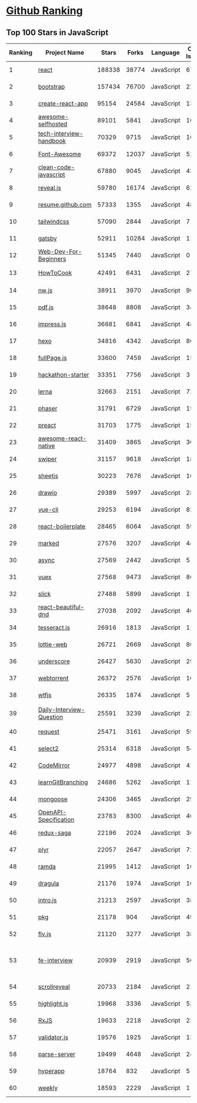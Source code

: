 [Github Ranking](../README.md)
==========

## Top 100 Stars in JavaScript

| Ranking | Project Name | Stars | Forks | Language | Open Issues | Description | Last Commit |
| ------- | ------------ | ----- | ----- | -------- | ----------- | ----------- | ----------- |
| 1 | [react](https://github.com/facebook/react) | 188338 | 38774 | JavaScript | 672 | A declarative, efficient, and flexible JavaScript library for building user interfaces. | 2022-05-23T21:29:29Z |
| 2 | [bootstrap](https://github.com/twbs/bootstrap) | 157434 | 76700 | JavaScript | 229 | The most popular HTML, CSS, and JavaScript framework for developing responsive, mobile first projects on the web. | 2022-05-23T18:04:35Z |
| 3 | [create-react-app](https://github.com/facebook/create-react-app) | 95154 | 24584 | JavaScript | 1327 | Set up a modern web app by running one command. | 2022-05-23T22:28:45Z |
| 4 | [awesome-selfhosted](https://github.com/awesome-selfhosted/awesome-selfhosted) | 89101 | 5841 | JavaScript | 105 | A list of Free Software network services and web applications which can be hosted on your own servers | 2022-05-23T18:33:18Z |
| 5 | [tech-interview-handbook](https://github.com/yangshun/tech-interview-handbook) | 70329 | 9715 | JavaScript | 10 | 💯 Curated interview preparation materials for busy engineers | 2022-05-18T03:06:29Z |
| 6 | [Font-Awesome](https://github.com/FortAwesome/Font-Awesome) | 69372 | 12037 | JavaScript | 5231 | The iconic SVG, font, and CSS toolkit | 2022-05-20T17:43:13Z |
| 7 | [clean-code-javascript](https://github.com/ryanmcdermott/clean-code-javascript) | 67880 | 9045 | JavaScript | 43 | :bathtub: Clean Code concepts adapted for JavaScript | 2022-05-17T01:45:24Z |
| 8 | [reveal.js](https://github.com/hakimel/reveal.js) | 59780 | 16174 | JavaScript | 626 | The HTML Presentation Framework | 2022-05-21T21:31:25Z |
| 9 | [resume.github.com](https://github.com/resume/resume.github.com) | 57333 | 1355 | JavaScript | 48 | Resumes generated using the GitHub informations | 2022-01-24T03:34:10Z |
| 10 | [tailwindcss](https://github.com/tailwindlabs/tailwindcss) | 57090 | 2844 | JavaScript | 7 | A utility-first CSS framework for rapid UI development. | 2022-05-23T21:58:08Z |
| 11 | [gatsby](https://github.com/gatsbyjs/gatsby) | 52911 | 10284 | JavaScript | 113 | Build blazing fast, modern apps and websites with React | 2022-05-24T02:27:58Z |
| 12 | [Web-Dev-For-Beginners](https://github.com/microsoft/Web-Dev-For-Beginners) | 51345 | 7440 | JavaScript | 0 | 24 Lessons, 12 Weeks, Get Started as a Web Developer | 2022-05-21T08:57:36Z |
| 13 | [HowToCook](https://github.com/Anduin2017/HowToCook) | 42491 | 6431 | JavaScript | 279 | 程序员在家做饭方法指南。Programmer's guide about how to cook at home (Chinese only). | 2022-05-23T16:53:57Z |
| 14 | [nw.js](https://github.com/nwjs/nw.js) | 38911 | 3970 | JavaScript | 901 | Call all Node.js modules directly from DOM/WebWorker and enable a new way of writing applications with all Web technologies. | 2022-05-23T22:21:57Z |
| 15 | [pdf.js](https://github.com/mozilla/pdf.js) | 38648 | 8808 | JavaScript | 346 | PDF Reader in JavaScript | 2022-05-23T14:11:54Z |
| 16 | [impress.js](https://github.com/impress/impress.js) | 36681 | 6841 | JavaScript | 48 | It's a presentation framework based on the power of CSS3 transforms and transitions in modern browsers and inspired by the idea behind prezi.com. | 2022-05-02T13:33:36Z |
| 17 | [hexo](https://github.com/hexojs/hexo) | 34816 | 4342 | JavaScript | 80 | A fast, simple & powerful blog framework, powered by Node.js. | 2022-05-18T11:24:39Z |
| 18 | [fullPage.js](https://github.com/alvarotrigo/fullPage.js) | 33600 | 7459 | JavaScript | 151 | fullPage plugin by Alvaro Trigo. Create full screen pages fast and simple | 2022-05-20T17:53:09Z |
| 19 | [hackathon-starter](https://github.com/sahat/hackathon-starter) | 33351 | 7756 | JavaScript | 3 | A boilerplate for Node.js web applications | 2022-05-15T18:13:45Z |
| 20 | [lerna](https://github.com/lerna/lerna) | 32663 | 2151 | JavaScript | 722 | :dragon: A tool for managing JavaScript projects with multiple packages. | 2022-05-23T18:33:20Z |
| 21 | [phaser](https://github.com/photonstorm/phaser) | 31791 | 6729 | JavaScript | 159 | Phaser is a fun, free and fast 2D game framework for making HTML5 games for desktop and mobile web browsers, supporting Canvas and WebGL rendering. | 2022-05-17T15:45:37Z |
| 22 | [preact](https://github.com/preactjs/preact) | 31703 | 1775 | JavaScript | 155 | ⚛️ Fast 3kB React alternative with the same modern API. Components & Virtual DOM. | 2022-05-19T21:40:23Z |
| 23 | [awesome-react-native](https://github.com/jondot/awesome-react-native) | 31409 | 3865 | JavaScript | 30 | Awesome React Native components, news, tools, and learning material! | 2022-05-08T01:13:04Z |
| 24 | [swiper](https://github.com/nolimits4web/swiper) | 31157 | 9618 | JavaScript | 187 | Most modern mobile touch slider with hardware accelerated transitions | 2022-05-23T15:22:29Z |
| 25 | [sheetjs](https://github.com/SheetJS/sheetjs) | 30223 | 7676 | JavaScript | 103 | :green_book: SheetJS Community Edition -- Spreadsheet Data Toolkit | 2022-05-22T23:53:28Z |
| 26 | [drawio](https://github.com/jgraph/drawio) | 29389 | 5997 | JavaScript | 286 | Source to app.diagrams.net | 2022-05-20T15:48:43Z |
| 27 | [vue-cli](https://github.com/vuejs/vue-cli) | 29253 | 6194 | JavaScript | 822 | 🛠️ webpack-based tooling for Vue.js Development | 2022-05-20T20:42:38Z |
| 28 | [react-boilerplate](https://github.com/react-boilerplate/react-boilerplate) | 28465 | 6064 | JavaScript | 59 | :fire: A highly scalable, offline-first foundation with the best developer experience and a focus on performance and best practices. | 2022-05-12T19:19:31Z |
| 29 | [marked](https://github.com/markedjs/marked) | 27576 | 3207 | JavaScript | 44 | A markdown parser and compiler. Built for speed. | 2022-05-23T19:36:19Z |
| 30 | [async](https://github.com/caolan/async) | 27569 | 2442 | JavaScript | 5 | Async utilities for node and the browser | 2022-05-01T23:17:05Z |
| 31 | [vuex](https://github.com/vuejs/vuex) | 27568 | 9473 | JavaScript | 86 | 🗃️ Centralized State Management for Vue.js. | 2022-05-16T16:57:29Z |
| 32 | [slick](https://github.com/kenwheeler/slick) | 27488 | 5899 | JavaScript | 1140 | the last carousel you'll ever need | 2022-05-02T19:30:58Z |
| 33 | [react-beautiful-dnd](https://github.com/atlassian/react-beautiful-dnd) | 27038 | 2092 | JavaScript | 469 | Beautiful and accessible drag and drop for lists with React | 2022-05-19T15:02:01Z |
| 34 | [tesseract.js](https://github.com/naptha/tesseract.js) | 26916 | 1813 | JavaScript | 111 | Pure Javascript OCR for more than 100 Languages 📖🎉🖥 | 2022-05-13T14:47:54Z |
| 35 | [lottie-web](https://github.com/airbnb/lottie-web) | 26721 | 2669 | JavaScript | 801 | Render After Effects animations natively on Web, Android and iOS, and React Native. http://airbnb.io/lottie/ | 2022-05-13T13:11:16Z |
| 36 | [underscore](https://github.com/jashkenas/underscore) | 26427 | 5630 | JavaScript | 29 | JavaScript's utility _ belt | 2022-05-23T13:46:39Z |
| 37 | [webtorrent](https://github.com/webtorrent/webtorrent) | 26372 | 2576 | JavaScript | 100 | ⚡️ Streaming torrent client for the web | 2022-05-24T00:16:07Z |
| 38 | [wtfjs](https://github.com/denysdovhan/wtfjs) | 26335 | 1874 | JavaScript | 5 | 🤪 A list of funny and tricky JavaScript examples | 2022-05-02T12:16:10Z |
| 39 | [Daily-Interview-Question](https://github.com/Advanced-Frontend/Daily-Interview-Question) | 25591 | 3239 | JavaScript | 237 | 我是依扬（木易杨），公众号「高级前端进阶」作者，每天搞定一道前端大厂面试题，祝大家天天进步，一年后会看到不一样的自己。 | 2020-11-09T01:07:00Z |
| 40 | [request](https://github.com/request/request) | 25471 | 3161 | JavaScript | 59 | 🏊🏾 Simplified HTTP request client. | 2022-04-14T12:58:03Z |
| 41 | [select2](https://github.com/select2/select2) | 25314 | 6318 | JavaScript | 54 | Select2 is a jQuery based replacement for select boxes. It supports searching, remote data sets, and infinite scrolling of results. | 2022-05-19T19:38:56Z |
| 42 | [CodeMirror](https://github.com/codemirror/CodeMirror) | 24977 | 4898 | JavaScript | 419 | In-browser code editor | 2022-05-21T08:12:32Z |
| 43 | [learnGitBranching](https://github.com/pcottle/learnGitBranching) | 24686 | 5262 | JavaScript | 11 | An interactive git visualization and tutorial. Aspiring students of git can use this app to educate and challenge themselves towards mastery of git! | 2022-05-21T13:45:17Z |
| 44 | [mongoose](https://github.com/Automattic/mongoose) | 24306 | 3465 | JavaScript | 297 | MongoDB object modeling designed to work in an asynchronous environment. | 2022-05-23T18:49:52Z |
| 45 | [OpenAPI-Specification](https://github.com/OAI/OpenAPI-Specification) | 23783 | 8300 | JavaScript | 469 | The OpenAPI Specification Repository | 2022-04-28T07:23:38Z |
| 46 | [redux-saga](https://github.com/redux-saga/redux-saga) | 22196 | 2024 | JavaScript | 36 | An alternative side effect model for Redux apps | 2022-05-13T05:11:12Z |
| 47 | [plyr](https://github.com/sampotts/plyr) | 22057 | 2647 | JavaScript | 724 | A simple HTML5, YouTube and Vimeo player | 2022-05-20T07:37:14Z |
| 48 | [ramda](https://github.com/ramda/ramda) | 21995 | 1412 | JavaScript | 107 | :ram: Practical functional Javascript | 2022-05-21T22:14:56Z |
| 49 | [dragula](https://github.com/bevacqua/dragula) | 21176 | 1974 | JavaScript | 101 | :ok_hand: Drag and drop so simple it hurts | 2022-03-25T14:30:56Z |
| 50 | [intro.js](https://github.com/usablica/intro.js) | 21213 | 2597 | JavaScript | 38 | Lightweight, user-friendly onboarding tour library | 2022-05-23T13:03:15Z |
| 51 | [pkg](https://github.com/vercel/pkg) | 21178 | 904 | JavaScript | 49 | Package your Node.js project into an executable | 2022-05-18T14:06:49Z |
| 52 | [flv.js](https://github.com/bilibili/flv.js) | 21120 | 3277 | JavaScript | 382 | HTML5 FLV Player | 2022-02-12T05:01:55Z |
| 53 | [fe-interview](https://github.com/haizlin/fe-interview) | 20939 | 2919 | JavaScript | 5005 | 前端面试每日 3+1，以面试题来驱动学习，提倡每日学习与思考，每天进步一点！每天早上5点纯手工发布面试题（死磕自己，愉悦大家），5000+道前端面试题全面覆盖，HTML/CSS/JavaScript/Vue/React/Nodejs/TypeScript/ECMAScritpt/Webpack/Jquery/小程序/软技能…… | 2022-05-23T20:49:13Z |
| 54 | [scrollreveal](https://github.com/jlmakes/scrollreveal) | 20733 | 2184 | JavaScript | 21 | Animate elements as they scroll into view. | 2022-03-24T13:10:08Z |
| 55 | [highlight.js](https://github.com/highlightjs/highlight.js) | 19968 | 3336 | JavaScript | 53 | JavaScript syntax highlighter with language auto-detection and zero dependencies. | 2022-05-23T11:41:24Z |
| 56 | [RxJS](https://github.com/Reactive-Extensions/RxJS) | 19633 | 2218 | JavaScript | 231 | The Reactive Extensions for JavaScript | 2018-04-18T20:17:39Z |
| 57 | [validator.js](https://github.com/validatorjs/validator.js) | 19576 | 1925 | JavaScript | 137 | String validation | 2022-05-23T14:13:31Z |
| 58 | [parse-server](https://github.com/parse-community/parse-server) | 19499 | 4648 | JavaScript | 241 | API server module for Node/Express | 2022-05-23T17:36:48Z |
| 59 | [hyperapp](https://github.com/jorgebucaran/hyperapp) | 18764 | 832 | JavaScript | 5 | The tiny framework for building hypertext applications. | 2022-05-12T12:49:41Z |
| 60 | [weekly](https://github.com/ascoders/weekly) | 18593 | 2229 | JavaScript | 1 | 前端精读周刊。帮你理解最前沿、实用的技术。 | 2022-05-24T02:27:40Z |

